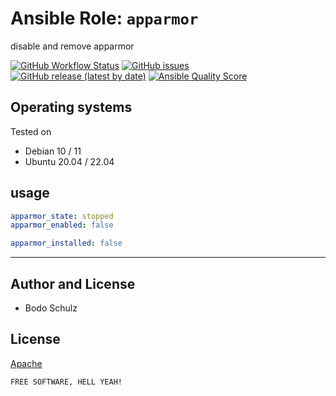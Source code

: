 
# Ansible Role:  `apparmor`

disable and remove apparmor


[![GitHub Workflow Status](https://img.shields.io/github/actions/workflow/status/bodsch/ansible-apparmor/main.yml?branch=main)][ci]
[![GitHub issues](https://img.shields.io/github/issues/bodsch/ansible-apparmor)][issues]
[![GitHub release (latest by date)](https://img.shields.io/github/v/release/bodsch/ansible-apparmor)][releases]
[![Ansible Quality Score](https://img.shields.io/ansible/quality/50067?label=role%20quality)][quality]

[ci]: https://github.com/bodsch/ansible-apparmor/actions
[issues]: https://github.com/bodsch/ansible-apparmor/issues?q=is%3Aopen+is%3Aissue
[releases]: https://github.com/bodsch/ansible-apparmor/releases
[quality]: https://galaxy.ansible.com/bodsch/apparmor


## Operating systems

Tested on

- Debian 10 / 11
- Ubuntu 20.04 / 22.04

## usage

```yaml
apparmor_state: stopped
apparmor_enabled: false

apparmor_installed: false
```

---

## Author and License

- Bodo Schulz

## License

[Apache](LICENSE)

`FREE SOFTWARE, HELL YEAH!`
